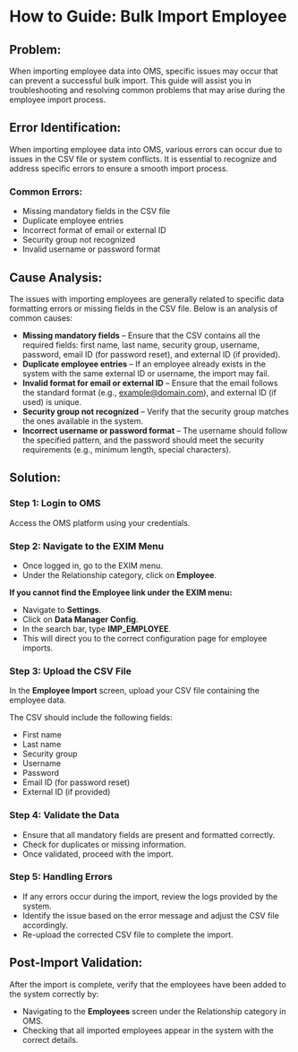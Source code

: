 # How to Guide: Bulk Import Employee

## Problem:
When importing employee data into OMS, specific issues may occur that can prevent a successful bulk import. This guide will assist you in troubleshooting and resolving common problems that may arise during the employee import process.

## Error Identification:
When importing employee data into OMS, various errors can occur due to issues in the CSV file or system conflicts. It is essential to recognize and address specific errors to ensure a smooth import process.

### Common Errors:
- Missing mandatory fields in the CSV file
- Duplicate employee entries
- Incorrect format of email or external ID
- Security group not recognized
- Invalid username or password format

## Cause Analysis:
The issues with importing employees are generally related to specific data formatting errors or missing fields in the CSV file. Below is an analysis of common causes:

- **Missing mandatory fields** – Ensure that the CSV contains all the required fields: first name, last name, security group, username, password, email ID (for password reset), and external ID (if provided).
- **Duplicate employee entries** – If an employee already exists in the system with the same external ID or username, the import may fail.
- **Invalid format for email or external ID** – Ensure that the email follows the standard format (e.g., example@domain.com), and external ID (if used) is unique.
- **Security group not recognized** – Verify that the security group matches the ones available in the system.
- **Incorrect username or password format** – The username should follow the specified pattern, and the password should meet the security requirements (e.g., minimum length, special characters).

## Solution:

### Step 1: Login to OMS
Access the OMS platform using your credentials.

### Step 2: Navigate to the EXIM Menu
- Once logged in, go to the EXIM menu.
- Under the Relationship category, click on **Employee**.

**If you cannot find the Employee link under the EXIM menu:**
- Navigate to **Settings**.
- Click on **Data Manager Config**.
- In the search bar, type **IMP_EMPLOYEE**.
- This will direct you to the correct configuration page for employee imports.

### Step 3: Upload the CSV File
In the **Employee Import** screen, upload your CSV file containing the employee data.

The CSV should include the following fields:
- First name
- Last name
- Security group
- Username
- Password
- Email ID (for password reset)
- External ID (if provided)

### Step 4: Validate the Data
- Ensure that all mandatory fields are present and formatted correctly.
- Check for duplicates or missing information.
- Once validated, proceed with the import.

### Step 5: Handling Errors
- If any errors occur during the import, review the logs provided by the system.
- Identify the issue based on the error message and adjust the CSV file accordingly.
- Re-upload the corrected CSV file to complete the import.

## Post-Import Validation:
After the import is complete, verify that the employees have been added to the system correctly by:
- Navigating to the **Employees** screen under the Relationship category in OMS.
- Checking that all imported employees appear in the system with the correct details.
